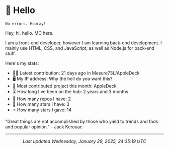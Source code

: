 # 👋 Hello

```
No errors. Hooray!
```

Hey, hi, hello. MC here.

I am a front-end developer, however I am learning back-end development. I mainly use HTML, CSS, and JavaScript, as well as Node.js for back-end stuff.

Here's my stats:

- 🧑‍💻 Latest contribution: 21 days ago in Mesure73L&#x2F;AppleDeck
- 🖥 My IP address: Why the hell do you want this?
- 🤝 Most contributed project this month: AppleDeck
- ⏳ How long I've been on the hub: 2 years and 3 months
- 📰 How many repos I have: 2
- 🌟 How many stars I have: 3
- ⭐ How many stars I gave: 14

"Great things are not accomplished by those who yield to trends and fads and popular opinion."
 \- Jack Kerouac

---

<p align="center"><i>Last updated Wednesday, January 29, 2025, 24:35:19 UTC</i></p>
